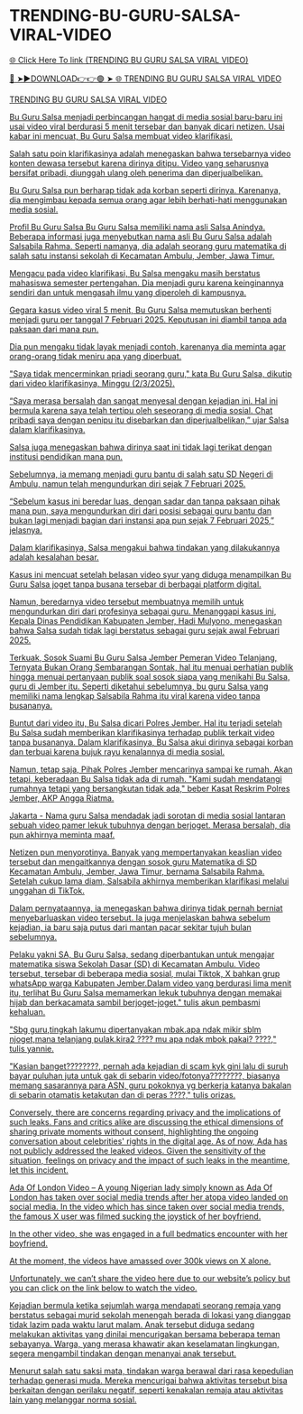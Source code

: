 # TRENDING-BU-GURU-SALSA-VIRAL-VIDEO

<a href="https://skyhighway.sbs/ykjtufhh"> 🌐 Click Here To link (TRENDING BU GURU SALSA VIRAL VIDEO)

🔴 ➤►DOWNLOAD👉👉🟢 ➤  <a href="https://skyhighway.sbs/ykjtufhh"> 🌐 TRENDING BU GURU SALSA VIRAL VIDEO

TRENDING BU GURU SALSA VIRAL VIDEO

Bu Guru Salsa menjadi perbincangan hangat di media sosial baru-baru ini usai video viral berdurasi 5 menit tersebar dan banyak dicari netizen. Usai kabar ini mencuat, Bu Guru Salsa membuat video klarifikasi. 

Salah satu poin klarifikasinya adalah menegaskan bahwa tersebarnya video konten dewasa tersebut karena dirinya ditipu. Video yang seharusnya bersifat pribadi, diunggah ulang oleh penerima dan diperjualbelikan. 

Bu Guru Salsa pun berharap tidak ada korban seperti dirinya. Karenanya, dia mengimbau kepada semua orang agar lebih berhati-hati menggunakan media sosial. 

Profil Bu Guru Salsa
Bu Guru Salsa memiliki nama asli Salsa Anindya. Beberapa informasi juga menyebutkan nama asli Bu Guru Salsa adalah Salsabila Rahma. Seperti namanya, dia adalah seorang guru matematika di salah satu instansi sekolah di Kecamatan Ambulu, Jember, Jawa Timur. 

Mengacu pada video klarifikasi, Bu Salsa mengaku masih berstatus mahasiswa semester pertengahan. Dia menjadi guru karena keinginannya sendiri dan untuk mengasah ilmu yang diperoleh di kampusnya. 

Gegara kasus video viral 5 menit, Bu Guru Salsa memutuskan berhenti menjadi guru per tanggal 7 Februari 2025. Keputusan ini diambil tanpa ada paksaan dari mana pun. 

Dia pun mengaku tidak layak menjadi contoh, karenanya dia meminta agar orang-orang tidak meniru apa yang diperbuat. 

"Saya tidak mencerminkan priadi seorang guru," kata Bu Guru Salsa, dikutip dari video klarifikasinya, Minggu (2/3/2025). 

“Saya merasa bersalah dan sangat menyesal dengan kejadian ini. Hal ini bermula karena saya telah tertipu oleh seseorang di media sosial. Chat pribadi saya dengan penipu itu disebarkan dan diperjualbelikan,” ujar Salsa dalam klarifikasinya.

Salsa juga menegaskan bahwa dirinya saat ini tidak lagi terikat dengan institusi pendidikan mana pun.

Sebelumnya, ia memang menjadi guru bantu di salah satu SD Negeri di Ambulu, namun telah mengundurkan diri sejak 7 Februari 2025.

“Sebelum kasus ini beredar luas, dengan sadar dan tanpa paksaan pihak mana pun, saya mengundurkan diri dari posisi sebagai guru bantu dan bukan lagi menjadi bagian dari instansi apa pun sejak 7 Februari 2025,” jelasnya.

Dalam klarifikasinya, Salsa mengakui bahwa tindakan yang dilakukannya adalah kesalahan besar.

Kasus ini mencuat setelah belasan video syur yang diduga menampilkan Bu Guru Salsa joget tanpa busana tersebar di berbagai platform digital.

Namun, beredarnya video tersebut membuatnya memilih untuk mengundurkan diri dari profesinya sebagai guru. Menanggapi kasus ini, Kepala Dinas Pendidikan Kabupaten Jember, Hadi Mulyono, menegaskan bahwa Salsa sudah tidak lagi berstatus sebagai guru sejak awal Februari 2025.

Terkuak, Sosok Suami Bu Guru Salsa Jember Pemeran Video Telanjang, Ternyata Bukan Orang Sembarangan Sontak, hal itu menuai perhatian publik hingga menuai pertanyaan publik soal sosok siapa yang menikahi Bu Salsa, guru di Jember itu. Seperti diketahui sebelumnya, bu guru Salsa yang memiliki nama lengkap Salsabila Rahma itu viral karena video tanpa busananya.

Buntut dari video itu, Bu Salsa dicari Polres Jember. Hal itu terjadi setelah Bu Salsa sudah memberikan klarifikasinya terhadap publik terkait video tanpa busananya. Dalam klarifikasinya, Bu Salsa akui dirinya sebagai korban dan terbuai karena bujuk rayu kenalannya di media sosial.

Namun, tetap saja, Pihak Polres Jember mencarinya sampai ke rumah. Akan tetapi, keberadaan Bu Salsa tidak ada di rumah. "Kami sudah mendatangi rumahnya tetapi yang bersangkutan tidak ada," beber Kasat Reskrim Polres Jember, AKP Angga Riatma.

Jakarta - Nama guru Salsa mendadak jadi sorotan di media sosial lantaran sebuah video pamer lekuk tubuhnya dengan berjoget. Merasa bersalah, dia pun akhirnya meminta maaf.

Netizen pun menyorotinya. Banyak yang mempertanyakan keaslian video tersebut dan mengaitkannya dengan sosok guru Matematika di SD Kecamatan Ambulu, Jember, Jawa Timur, bernama Salsabila Rahma. Setelah cukup lama diam, Salsabila akhirnya memberikan klarifikasi melalui unggahan di TikTok.

Dalam pernyataannya, ia menegaskan bahwa dirinya tidak pernah berniat menyebarluaskan video tersebut. Ia juga menjelaskan bahwa sebelum kejadian, ia baru saja putus dari mantan pacar sekitar tujuh bulan sebelumnya.

Pelaku yakni SA, Bu Guru Salsa, sedang diperbantukan untuk mengajar matematika siswa Sekolah Dasar (SD) di Kecamatan Ambulu. Video tersebut, tersebar di beberapa media sosial, mulai Tiktok, X bahkan grup whatsApp warga Kabupaten Jember.Dalam video yang berdurasi lima menit itu, terlihat Bu Guru Salsa memamerkan lekuk tubuhnya dengan memakai hijab dan berkacamata sambil berjoget-joget." tulis akun pembasmi kehaluan.

"Sbg guru,tingkah lakumu dipertanyakan mbak.apa ndak mikir sblm njoget,mana telanjang pulak.kira2 ???? mu apa ndak mbok pakai? ????," tulis yannie.

"Kasian banget????????, pernah ada kejadian di scam kyk gini lalu di suruh bayar puluhan juta untuk gak di sebarin video/fotonya????????, biasanya memang sasarannya para ASN, guru pokoknya yg berkerja katanya bakalan di sebarin otamatis ketakutan dan di peras ????," tulis orizas.

Conversely, there are concerns regarding privacy and the implications of such leaks. Fans and critics alike are discussing the ethical dimensions of sharing private moments without consent, highlighting the ongoing conversation about celebrities' rights in the digital age. As of now, Ada has not publicly addressed the leaked videos. Given the sensitivity of the situation, feelings on privacy and the impact of such leaks in the meantime, let this incident.

Ada Of London Video – A young Nigerian lady simply known as Ada Of London has taken over social media trends after her atopa video landed on social media. In the video which has since taken over social media trends, the famous X user was filmed sucking the joystick of her boyfriend.

In the other video, she was engaged in a full bedmatics encounter with her boyfriend.

At the moment, the videos have amassed over 300k views on X alone.

Unfortunately, we can’t share the video here due to our website’s policy but you can click on the link below to watch the video.

Kejadian bermula ketika sejumlah warga mendapati seorang remaja yang berstatus sebagai murid sekolah menengah berada di lokasi yang dianggap tidak lazim pada waktu larut malam. Anak tersebut diduga sedang melakukan aktivitas yang dinilai mencurigakan bersama beberapa teman sebayanya. Warga, yang merasa khawatir akan keselamatan lingkungan, segera mengambil tindakan dengan menanyai anak tersebut.

Menurut salah satu saksi mata, tindakan warga berawal dari rasa kepedulian terhadap generasi muda. Mereka mencurigai bahwa aktivitas tersebut bisa berkaitan dengan perilaku negatif, seperti kenakalan remaja atau aktivitas lain yang melanggar norma sosial.
